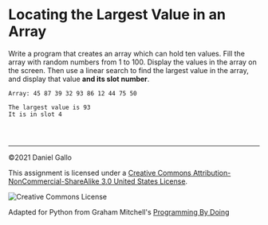# Locating the Largest Value in an Array


Write a program that creates an array which can hold ten values.
Fill the array with random numbers from 1 to 100. Display the values in
the array on the screen. Then use a linear search to find the largest
value in the array, and display that value **and its slot
number**.



```
Array: 45 87 39 32 93 86 12 44 75 50

The largest value is 93
It is in slot 4

```


```



```



---


©2021 Daniel Gallo


This assignment is licensed under a
[Creative Commons Attribution-NonCommercial-ShareAlike 3.0 United States License](https://creativecommons.org/licenses/by-nc-sa/3.0/us/deed.en_US).  

![Creative Commons License](images/by-nc-sa.png)





Adapted for Python from Graham Mitchell's [Programming By Doing](https://programmingbydoing.com/)